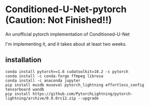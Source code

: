# Conditioned-U-Net-pytorch (Caution: Not Finished!!)
An unofficial pytorch implementation of Conditioned-U-Net

I'm implementing it, and it takes about at least two weeks.

## installation

```
conda install pytorch>=1.6 cudatoolkit=10.2 -c pytorch
conda install -c conda-forge ffmpeg librosa
conda install -c anaconda jupyter
pip install musdb museval pytorch_lightning effortless_config tensorboard wandb
pip install https://github.com/PytorchLightning/pytorch-lightning/archive/0.9.0rc12.zip --upgrade
```

